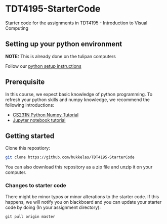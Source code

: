 # TDT4195-StarterCode
Starter code for the assignments in TDT4195 - Introduction to Visual Computing

## Setting up your python environment

**NOTE:** This is already done on the tulipan computers

Follow our [python setup instructions](python_setup_instructions.md)


## Prerequisite
In this course, we expect basic knowledge of python programming. To refresh your python skills and numpy knowledge, we recommend the following introductions:

- [CS231N Python Numpy Tutorial](http://cs231n.github.io/python-numpy-tutorial/)
- [Jupyter notebook tutorial](http://cs231n.github.io/ipython-tutorial/)


## Getting started

Clone this repostiory:

```bash
git clone https://github.com/hukkelas/TDT4195-StarterCode
```

You can also download this repository as a zip file and unzip it on your computer.


### Changes to starter code

There might be minor typos or minor alterations to the starter code. If this happens, we will notify you on blackboard and you can update your starter code by doing (In your assignment directory):

```
git pull origin master
```


